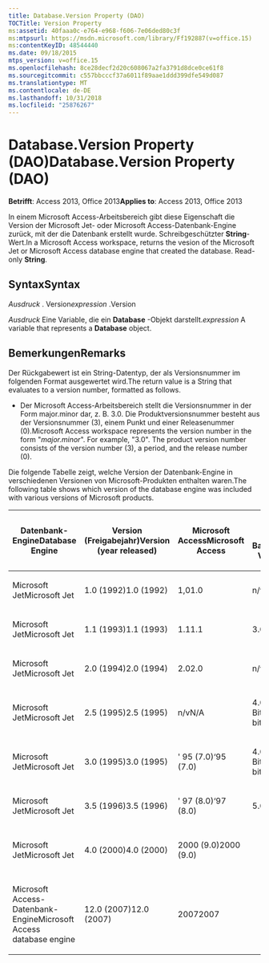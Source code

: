 ```yaml
---
title: Database.Version Property (DAO)
TOCTitle: Version Property
ms:assetid: 40faaa0c-e764-e968-f606-7e06ded80c3f
ms:mtpsurl: https://msdn.microsoft.com/library/Ff192887(v=office.15)
ms:contentKeyID: 48544440
ms.date: 09/18/2015
mtps_version: v=office.15
ms.openlocfilehash: 8ce28decf2d20c608067a2fa3791d8dce0ce61f8
ms.sourcegitcommit: c557bbcccf37a6011f89aae1ddd399dfe549d087
ms.translationtype: MT
ms.contentlocale: de-DE
ms.lasthandoff: 10/31/2018
ms.locfileid: "25876267"
---
```

# <a name="databaseversion-property-dao"></a><span data-ttu-id="439f1-102">Database.Version Property (DAO)</span><span class="sxs-lookup"><span data-stu-id="439f1-102">Database.Version Property (DAO)</span></span>


<span data-ttu-id="439f1-103">**Betrifft**: Access 2013, Office 2013</span><span class="sxs-lookup"><span data-stu-id="439f1-103">**Applies to**: Access 2013, Office 2013</span></span>

<span data-ttu-id="439f1-p101">In einem Microsoft Access-Arbeitsbereich gibt diese Eigenschaft die Version der Microsoft Jet- oder Microsoft Access-Datenbank-Engine zurück, mit der die Datenbank erstellt wurde. Schreibgeschützter **String**-Wert.</span><span class="sxs-lookup"><span data-stu-id="439f1-p101">In a Microsoft Access workspace, returns the vesion of the Microsoft Jet or Microsoft Access database engine that created the database. Read-only **String**.</span></span>

## <a name="syntax"></a><span data-ttu-id="439f1-106">Syntax</span><span class="sxs-lookup"><span data-stu-id="439f1-106">Syntax</span></span>

<span data-ttu-id="439f1-107">*Ausdruck* . Version</span><span class="sxs-lookup"><span data-stu-id="439f1-107">*expression* .Version</span></span>

<span data-ttu-id="439f1-108">*Ausdruck* Eine Variable, die ein **Database** -Objekt darstellt.</span><span class="sxs-lookup"><span data-stu-id="439f1-108">*expression* A variable that represents a **Database** object.</span></span>

## <a name="remarks"></a><span data-ttu-id="439f1-109">Bemerkungen</span><span class="sxs-lookup"><span data-stu-id="439f1-109">Remarks</span></span>

<span data-ttu-id="439f1-110">Der Rückgabewert ist ein String-Datentyp, der als Versionsnummer im folgenden Format ausgewertet wird.</span><span class="sxs-lookup"><span data-stu-id="439f1-110">The return value is a String that evaluates to a version number, formatted as follows.</span></span>

  - <span data-ttu-id="439f1-p102">Der Microsoft Access-Arbeitsbereich stellt die Versionsnummer in der Form major.minor dar, z. B. 3.0. Die Produktversionsnummer besteht aus der Versionsnummer (3), einem Punkt und einer Releasenummer (0).</span><span class="sxs-lookup"><span data-stu-id="439f1-p102">Microsoft Access workspace represents the version number in the form "*major.minor*". For example, "3.0". The product version number consists of the version number (3), a period, and the release number (0).</span></span>

<span data-ttu-id="439f1-114">Die folgende Tabelle zeigt, welche Version der Datenbank-Engine in verschiedenen Versionen von Microsoft-Produkten enthalten waren.</span><span class="sxs-lookup"><span data-stu-id="439f1-114">The following table shows which version of the database engine was included with various versions of Microsoft products.</span></span>

<table style="width:100%;">
<colgroup>
<col style="width: 16%" />
<col style="width: 16%" />
<col style="width: 16%" />
<col style="width: 16%" />
<col style="width: 16%" />
<col style="width: 16%" />
</colgroup>
<thead>
<tr class="header">
<th><p><span data-ttu-id="439f1-115">Datenbank-Engine</span><span class="sxs-lookup"><span data-stu-id="439f1-115">Database Engine</span></span></p></th>
<th><p><span data-ttu-id="439f1-116">Version (Freigabejahr)</span><span class="sxs-lookup"><span data-stu-id="439f1-116">Version (year released)</span></span></p></th>
<th><p><span data-ttu-id="439f1-117">Microsoft Access</span><span class="sxs-lookup"><span data-stu-id="439f1-117">Microsoft Access</span></span></p></th>
<th><p><span data-ttu-id="439f1-118">Microsoft Visual Basic</span><span class="sxs-lookup"><span data-stu-id="439f1-118">Microsoft Visual Basic</span></span></p></th>
<th><p><span data-ttu-id="439f1-119">Microsoft Excel</span><span class="sxs-lookup"><span data-stu-id="439f1-119">Microsoft Excel</span></span></p></th>
<th><p><span data-ttu-id="439f1-120">Microsoft Visual C++</span><span class="sxs-lookup"><span data-stu-id="439f1-120">Microsoft Visual C++</span></span></p></th>
</tr>
</thead>
<tbody>
<tr class="odd">
<td><p><span data-ttu-id="439f1-121">Microsoft Jet</span><span class="sxs-lookup"><span data-stu-id="439f1-121">Microsoft Jet</span></span></p></td>
<td><p><span data-ttu-id="439f1-122">1.0 (1992)</span><span class="sxs-lookup"><span data-stu-id="439f1-122">1.0 (1992)</span></span></p></td>
<td><p><span data-ttu-id="439f1-123">1,0</span><span class="sxs-lookup"><span data-stu-id="439f1-123">1.0</span></span></p></td>
<td><p><span data-ttu-id="439f1-124">n/v</span><span class="sxs-lookup"><span data-stu-id="439f1-124">N/A</span></span></p></td>
<td><p><span data-ttu-id="439f1-125">–</span><span class="sxs-lookup"><span data-stu-id="439f1-125">N/A</span></span></p></td>
<td><p><span data-ttu-id="439f1-126">n/v</span><span class="sxs-lookup"><span data-stu-id="439f1-126">N/A</span></span></p></td>
</tr>
<tr class="even">
<td><p><span data-ttu-id="439f1-127">Microsoft Jet</span><span class="sxs-lookup"><span data-stu-id="439f1-127">Microsoft Jet</span></span></p></td>
<td><p><span data-ttu-id="439f1-128">1.1 (1993)</span><span class="sxs-lookup"><span data-stu-id="439f1-128">1.1 (1993)</span></span></p></td>
<td><p><span data-ttu-id="439f1-129">1.1</span><span class="sxs-lookup"><span data-stu-id="439f1-129">1.1</span></span></p></td>
<td><p><span data-ttu-id="439f1-130">3.0</span><span class="sxs-lookup"><span data-stu-id="439f1-130">3.0</span></span></p></td>
<td><p><span data-ttu-id="439f1-131">n/v</span><span class="sxs-lookup"><span data-stu-id="439f1-131">N/A</span></span></p></td>
<td><p><span data-ttu-id="439f1-132">n/v</span><span class="sxs-lookup"><span data-stu-id="439f1-132">N/A</span></span></p></td>
</tr>
<tr class="odd">
<td><p><span data-ttu-id="439f1-133">Microsoft Jet</span><span class="sxs-lookup"><span data-stu-id="439f1-133">Microsoft Jet</span></span></p></td>
<td><p><span data-ttu-id="439f1-134">2.0 (1994)</span><span class="sxs-lookup"><span data-stu-id="439f1-134">2.0 (1994)</span></span></p></td>
<td><p><span data-ttu-id="439f1-135">2.0</span><span class="sxs-lookup"><span data-stu-id="439f1-135">2.0</span></span></p></td>
<td><p><span data-ttu-id="439f1-136">n/v</span><span class="sxs-lookup"><span data-stu-id="439f1-136">N/A</span></span></p></td>
<td><p><span data-ttu-id="439f1-137">–</span><span class="sxs-lookup"><span data-stu-id="439f1-137">N/A</span></span></p></td>
<td><p><span data-ttu-id="439f1-138">n/v</span><span class="sxs-lookup"><span data-stu-id="439f1-138">N/A</span></span></p></td>
</tr>
<tr class="even">
<td><p><span data-ttu-id="439f1-139">Microsoft Jet</span><span class="sxs-lookup"><span data-stu-id="439f1-139">Microsoft Jet</span></span></p></td>
<td><p><span data-ttu-id="439f1-140">2.5 (1995)</span><span class="sxs-lookup"><span data-stu-id="439f1-140">2.5 (1995)</span></span></p></td>
<td><p><span data-ttu-id="439f1-141">n/v</span><span class="sxs-lookup"><span data-stu-id="439f1-141">N/A</span></span></p></td>
<td><p><span data-ttu-id="439f1-142">4.0 (16-Bit)</span><span class="sxs-lookup"><span data-stu-id="439f1-142">4.0 (16-bit)</span></span></p></td>
<td><p><span data-ttu-id="439f1-143">n/v</span><span class="sxs-lookup"><span data-stu-id="439f1-143">N/A</span></span></p></td>
<td><p><span data-ttu-id="439f1-144">n/v</span><span class="sxs-lookup"><span data-stu-id="439f1-144">N/A</span></span></p></td>
</tr>
<tr class="odd">
<td><p><span data-ttu-id="439f1-145">Microsoft Jet</span><span class="sxs-lookup"><span data-stu-id="439f1-145">Microsoft Jet</span></span></p></td>
<td><p><span data-ttu-id="439f1-146">3.0 (1995)</span><span class="sxs-lookup"><span data-stu-id="439f1-146">3.0 (1995)</span></span></p></td>
<td><p><span data-ttu-id="439f1-147">' 95 (7.0)</span><span class="sxs-lookup"><span data-stu-id="439f1-147">‘95 (7.0)</span></span></p></td>
<td><p><span data-ttu-id="439f1-148">4.0 (32-Bit)</span><span class="sxs-lookup"><span data-stu-id="439f1-148">4.0 (32-bit)</span></span></p></td>
<td><p><span data-ttu-id="439f1-149">' 95 (7.0)</span><span class="sxs-lookup"><span data-stu-id="439f1-149">‘95 (7.0)</span></span></p></td>
<td><p><span data-ttu-id="439f1-150">4.x</span><span class="sxs-lookup"><span data-stu-id="439f1-150">4.x</span></span></p></td>
</tr>
<tr class="even">
<td><p><span data-ttu-id="439f1-151">Microsoft Jet</span><span class="sxs-lookup"><span data-stu-id="439f1-151">Microsoft Jet</span></span></p></td>
<td><p><span data-ttu-id="439f1-152">3.5 (1996)</span><span class="sxs-lookup"><span data-stu-id="439f1-152">3.5 (1996)</span></span></p></td>
<td><p><span data-ttu-id="439f1-153">' 97 (8.0)</span><span class="sxs-lookup"><span data-stu-id="439f1-153">‘97 (8.0)</span></span></p></td>
<td><p><span data-ttu-id="439f1-154">5.0</span><span class="sxs-lookup"><span data-stu-id="439f1-154">5.0</span></span></p></td>
<td><p><span data-ttu-id="439f1-155">' 97 (8.0)</span><span class="sxs-lookup"><span data-stu-id="439f1-155">‘97 (8.0)</span></span></p></td>
<td><p><span data-ttu-id="439f1-156">5.0</span><span class="sxs-lookup"><span data-stu-id="439f1-156">5.0</span></span></p></td>
</tr>
<tr class="odd">
<td><p><span data-ttu-id="439f1-157">Microsoft Jet</span><span class="sxs-lookup"><span data-stu-id="439f1-157">Microsoft Jet</span></span></p></td>
<td><p><span data-ttu-id="439f1-158">4.0 (2000)</span><span class="sxs-lookup"><span data-stu-id="439f1-158">4.0 (2000)</span></span></p></td>
<td><p><span data-ttu-id="439f1-159">2000 (9.0)</span><span class="sxs-lookup"><span data-stu-id="439f1-159">2000 (9.0)</span></span></p></td>
<td><p></p></td>
<td><p><span data-ttu-id="439f1-160">2000 (9.0)</span><span class="sxs-lookup"><span data-stu-id="439f1-160">2000 (9.0)</span></span></p></td>
<td><p></p></td>
</tr>
<tr class="even">
<td><p><span data-ttu-id="439f1-161">Microsoft Access-Datenbank-Engine</span><span class="sxs-lookup"><span data-stu-id="439f1-161">Microsoft Access database engine</span></span></p></td>
<td><p><span data-ttu-id="439f1-162">12.0 (2007)</span><span class="sxs-lookup"><span data-stu-id="439f1-162">12.0 (2007)</span></span></p></td>
<td><p><span data-ttu-id="439f1-163">2007</span><span class="sxs-lookup"><span data-stu-id="439f1-163">2007</span></span></p></td>
<td><p></p></td>
<td><p></p></td>
<td><p></p></td>
</tr>
</tbody>
</table>

